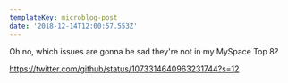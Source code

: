 ```yaml
---
templateKey: microblog-post
date: '2018-12-14T12:00:57.553Z'
---
```


Oh no, which issues are gonna be sad they're not in my MySpace Top 8?

https://twitter.com/github/status/1073314640963231744?s=12

